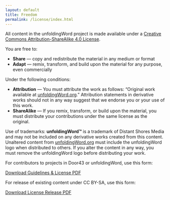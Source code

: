 ```yaml
---
layout: default
title: Freedom
permalink: /license/index.html
---
```


All content in the unfoldingWord project is made available under a
[Creative Commons Attribution-ShareAlike 4.0 License](http://creativecommons.org/licenses/by-sa/4.0/).

You are free to:

- **Share** — copy and redistribute the material in any medium or format
- **Adapt** — remix, transform, and build upon the material for any purpose, even commercially

Under the following conditions:

- **Attribution** — You must attribute the work as follows: “Original work available at [unfoldingWord.org](https://unfoldingword.org).”
    Attribution statements in derivative works should not in any way suggest that we endorse you or your use of this work.
- **ShareAlike** — If you remix, transform, or build upon the material, you must distribute your contributions under
    the same license as the original.

Use of trademarks: **unfoldingWord&trade;** is a trademark of Distant Shores Media and may not be included on any derivative
works created from this content. Unaltered content from [unfoldingWord.org](https://unfoldingword.org) must include the unfoldingWord logo when
distributed to others. If you alter the content in any way, you must remove the unfoldingWord logo before distributing your work.

For contributors to projects in Door43 or unfoldingWord, use this form:

<a class="btn btn-dark" href="{{ site.baseurl }}{{ site.data.assets.legal-license-pdf.url }}">Download Guidelines & License PDF</a>

For release of existing content under CC BY-SA, use this form:

<a class="btn btn-dark" href="{{ site.baseurl }}{{ site.data.assets.legal-release-pdf.url }}">Download License Release PDF</a>
